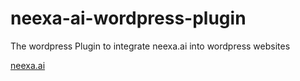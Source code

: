 # neexa-ai-wordpress-plugin
The wordpress Plugin to integrate neexa.ai into wordpress websites


[neexa.ai](NEEXA.AI)
